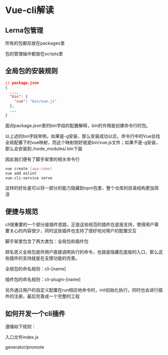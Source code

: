 # Vue-cli解读
## Lerna包管理
所有的包都存放在packages里

包的管理操作都放在scripts里

## 全局包的安装规则
```json
// package.json
{
  ...,
  "bin": {
    "vue": "bin/vue.js"
  },
  ...
}
```
面对package.json里的bin字段的配置解释，bin的作用是创建命令行的包。

以上述的bin字段举例，如果是-g安装，那么安装成功以后，命令行中的Vue会找全局配置下的vue映射，而这个映射刚好就是bin/vue.js文件；如果不是-g安装，那么会安装到./node_modules/.bin下面

因此我们便有了脚手架里的相关命令行
```sh
vue create [app-name]
vue add eslint
vue-cli-service serve
```

这样的好处是可以将一部分的能力隐藏到npm包里，整个仓库的目录结构更加简洁

## 便捷与规范
cli很重要的一个部分是插件思路，正是这些规范的插件在底层支持，使得用户需要关心的内容很少，同时这些插件也支持了很好地对用户的配置交互

脚手架里包含了两大类包：全局包和插件包

顾名思义全局包是供用户直接调用执行的命令，也就是隐藏在底层的入口，那么这些插件的支持就是在支撑功能的完善。

全局包的命名规则：cli-[name]

插件包的命名规则：cli-plugin-[name]

另外通过用户的自定义配置在run相应地命令时，init初始化执行，同时也会进行插件的注册，最后完善成一个完整的工程

## 如何开发一个cli插件
遵循如下规则：

入口文件index.js

generator/promote

